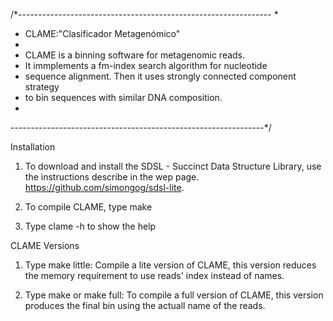 /*---------------------------------------------------------------
 *
 *   CLAME:"Clasificador Metagenómico"
 *	
 *   CLAME is a binning software for metagenomic reads.
 *   It immplements a fm-index search algorithm for nucleotide 
 *   sequence alignment. Then it uses strongly connected component strategy
 *   to bin sequences with similar DNA composition.
 *  
 ---------------------------------------------------------------*/

Installation

1. To download and install the SDSL - Succinct Data Structure Library, use the instructions describe in the wep page.
https://github.com/simongog/sdsl-lite.

2. To compile CLAME, type make

3. Type clame -h to show the help


CLAME Versions

1. Type make little: Compile a lite version of CLAME, this version reduces the memory requirement to use reads' index instead of names.

2. Type make or make full: To compile a full version of CLAME, this version produces the final bin using the actuall name of the reads.
